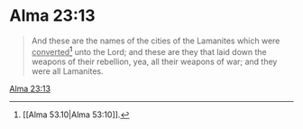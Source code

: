 # Alma 23:13

> And these are the names of the cities of the Lamanites which were <u>converted</u>[^a] unto the Lord; and these are they that laid down the weapons of their rebellion, yea, all their weapons of war; and they were all Lamanites.

[Alma 23:13](https://www.churchofjesuschrist.org/study/scriptures/bofm/alma/23?lang=eng&id=p13#p13)


[^a]: [[Alma 53.10|Alma 53:10]].  
